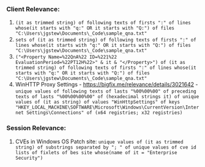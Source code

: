 
### Client Relevance: 
1. `(it as trimmed string) of following texts of firsts ":" of lines whose(it starts with "q:" OR it starts with "Q:") of files "C:\Users\jgstew\Documents\_Code\sample_qna.txt"`
1. `sets of (it as trimmed string) of following texts of firsts ":" of lines whose(it starts with "q:" OR it starts with "Q:") of files "C:\Users\jgstew\Documents\_Code\sample_qna.txt"`
1. `("<Property Name=%22QnA%22 ID=%221%22 EvaluationPeriod=%22PT12H%22>" & it & "</Property>") of (it as trimmed string) of following texts of firsts ":" of lines whose(it starts with "q:" OR it starts with "Q:") of files "C:\Users\jgstew\Documents\_Code\sample_qna.txt"`
1. WinHTTP Proxy Settings - https://bigfix.me/relevance/details/3021642 - `unique values of following texts of lasts "%00%00%00" of preceding texts of lasts "%00%00%00%00" of (hexadecimal strings it) of unique values of (it as string) of values "WinHttpSettings" of keys "HKEY_LOCAL_MACHINE\SOFTWARE\Microsoft\Windows\CurrentVersion\Internet Settings\Connections" of (x64 registries; x32 registries)`

### Session Relevance:

1. CVEs in Windows OS Patch site: `unique values of (it as trimmed string) of substrings separated by "; " of unique values of cve id lists of fixlets of bes site whose(name of it = "Enterprise Security")`
